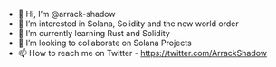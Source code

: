 - 👋 Hi, I’m @arrack-shadow
- 👀 I’m interested in Solana, Solidity and the new world order 
- 🌱 I’m currently learning Rust and Solidity
- 💞️ I’m looking to collaborate on Solana Projects
- 📫 How to reach me on Twitter - https://twitter.com/ArrackShadow

<!---
arrack-shadow/arrack-shadow is a ✨ special ✨ repository because its `README.md` (this file) appears on your GitHub profile.
You can click the Preview link to take a look at your changes.
--->
